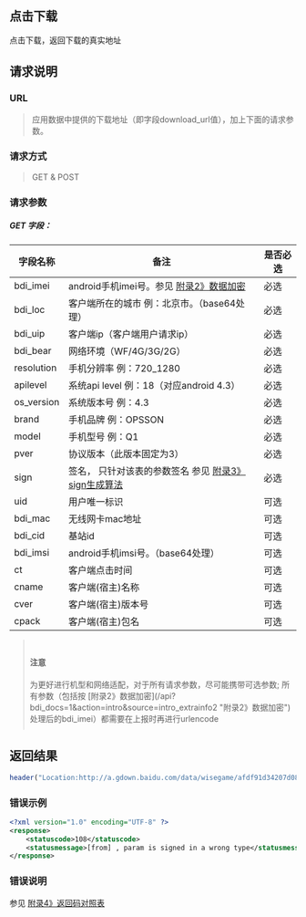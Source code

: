 ## 点击下载 ##
点击下载，返回下载的真实地址

## 请求说明 ##
### URL ###
> 应用数据中提供的下载地址（即字段download_url值），加上下面的请求参数。

### 请求方式 ###
> GET & POST

### 请求参数 ###

##### GET 字段：

|字段名称  | 备注 | 是否必选
| ------------ | ------------ | ------------
|bdi_imei	|android手机imei号。参见 [附录2》数据加密](/api?bdi_docs=1&action=intro&source=intro_extrainfo2 "附录2》数据加密")|	<red>必选</red>
|bdi_loc	|客户端所在的城市 例：北京市。（base64处理）|	<red>必选</red>
|bdi_uip	|客户端ip（客户端用户请求ip）	|<red>必选</red>
|bdi_bear	|网络环境（WF/4G/3G/2G）	|<red>必选</red>
|resolution	|手机分辨率 例：720_1280	|<red>必选</red>
|apilevel	|系统api level 例：18（对应android 4.3）	|<red>必选</red>
|os_version	|系统版本号 例：4.3	|<red>必选</red>
|brand	|手机品牌 例：OPSSON	|<red>必选</red>
|model	|手机型号 例：Q1	|<red>必选</red>
|pver	|协议版本（此版本固定为3）	|<red>必选</red>
|sign	|签名， <red>只针对该表的参数签名</red> 参见 [附录3》sign生成算法](/api?bdi_docs=1&action=intro&source=intro_extrainfo3 "附录3》sign生成算法")	|<red>必选</red>
|uid	|用户唯一标识	|可选
|bdi_mac	|无线网卡mac地址	|可选
|bdi_cid	|基站id	|可选
|bdi_imsi	|android手机imsi号。（base64处理）	|可选
|ct|	客户端点击时间	|可选
|cname	|客户端(宿主)名称	|可选
|cver	|客户端(宿主)版本号	|可选
|cpack|	客户端(宿主)包名|	可选

<blockquote class="bs-callout bs-callout-warning" style="padding:10px"><h4>注意</h4>为更好进行机型和网络适配，对于所有请求参数，尽可能携带可选参数; <red>所有参数（包括按 [附录2》数据加密](/api?bdi_docs=1&action=intro&source=intro_extrainfo2 "附录2》数据加密") 处理后的bdi_imei）都需要在上报时再进行urlencode</red></blockquote>

## 返回结果 ##
```php
header("Location:http://a.gdown.baidu.com/data/wisegame/afdf91d34207d08a/huanledoudizhuHD_3439.apk");
```
### 错误示例 ###
```xml
<?xml version="1.0" encoding="UTF-8" ?>
<response>
    <statuscode>108</statuscode>
    <statusmessage>[from] , param is signed in a wrong type</statusmessage>
</response>
```
### 错误说明 ###
参见 [附录4》返回码对照表](/api?bdi_docs=1&action=intro&source=intro_extrainfo4 "附录4》返回码对照表")

